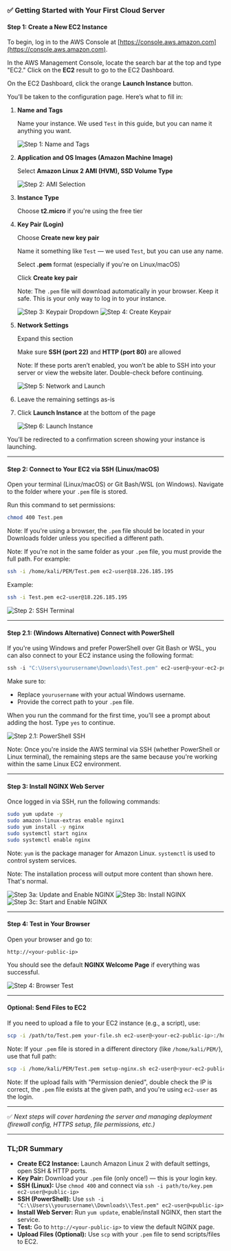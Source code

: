 ### ✅ Getting Started with Your First Cloud Server

#### **Step 1: Create a New EC2 Instance**

To begin, log in to the AWS Console at [https://console.aws.amazon.com](https://console.aws.amazon.com).

In the AWS Management Console, locate the search bar at the top and type "EC2." Click on the **EC2** result to go to the EC2 Dashboard.

On the EC2 Dashboard, click the orange **Launch Instance** button.

You’ll be taken to the configuration page. Here’s what to fill in:

1. **Name and Tags**

   Name your instance. We used `Test` in this guide, but you can name it anything you want.

   ![Step 1: Name and Tags](./screenshots/1-name-and-tags.png)

2. **Application and OS Images (Amazon Machine Image)**

   Select **Amazon Linux 2 AMI (HVM), SSD Volume Type**

   ![Step 2: AMI Selection](./screenshots/2-ami-selection.png)

3. **Instance Type**

   Choose **t2.micro** if you're using the free tier

4. **Key Pair (Login)**

   Choose **Create new key pair**

   Name it something like `Test` — we used `Test`, but you can use any name.

   Select **.pem** format (especially if you're on Linux/macOS)

   Click **Create key pair**

   Note: The `.pem` file will download automatically in your browser. Keep it safe. This is your only way to log in to your instance.

   ![Step 3: Keypair Dropdown](./screenshots/3-keypair-dropdown.png)
   ![Step 4: Create Keypair](./screenshots/4-create-keypair.png)

5. **Network Settings**

   Expand this section

   Make sure **SSH (port 22)** and **HTTP (port 80)** are allowed

   Note: If these ports aren’t enabled, you won’t be able to SSH into your server or view the website later. Double-check before continuing.

   ![Step 5: Network and Launch](./screenshots/5-network-and-launch.png)

6. Leave the remaining settings as-is

7. Click **Launch Instance** at the bottom of the page

   ![Step 6: Launch Instance](./screenshots/6-launch-instance.png)

You’ll be redirected to a confirmation screen showing your instance is launching.

---

#### **Step 2: Connect to Your EC2 via SSH (Linux/macOS)**

Open your terminal (Linux/macOS) or Git Bash/WSL (on Windows). Navigate to the folder where your `.pem` file is stored.

Run this command to set permissions:

```bash
chmod 400 Test.pem
```

Note: If you're using a browser, the `.pem` file should be located in your Downloads folder unless you specified a different path.

Note: If you're not in the same folder as your `.pem` file, you must provide the full path. For example:

```bash
ssh -i /home/kali/PEM/Test.pem ec2-user@18.226.185.195
```

Example:

```bash
ssh -i Test.pem ec2-user@18.226.185.195
```

![Step 2: SSH Terminal](./screenshots/step-2-ssh-terminal.png)

---

#### **Step 2.1: (Windows Alternative) Connect with PowerShell**

If you're using Windows and prefer PowerShell over Git Bash or WSL, you can also connect to your EC2 instance using the following format:

```powershell
ssh -i "C:\Users\yourusername\Downloads\Test.pem" ec2-user@<your-ec2-public-ip>
```

Make sure to:

* Replace `yourusername` with your actual Windows username.
* Provide the correct path to your `.pem` file.

When you run the command for the first time, you'll see a prompt about adding the host. Type `yes` to continue.

![Step 2.1: PowerShell SSH](./screenshots/step-2-ssh-powershell.png)

Note: Once you're inside the AWS terminal via SSH (whether PowerShell or Linux terminal), the remaining steps are the same because you're working within the same Linux EC2 environment.

---

#### **Step 3: Install NGINX Web Server**

Once logged in via SSH, run the following commands:

```bash
sudo yum update -y
sudo amazon-linux-extras enable nginx1
sudo yum install -y nginx
sudo systemctl start nginx
sudo systemctl enable nginx
```

Note: `yum` is the package manager for Amazon Linux. `systemctl` is used to control system services.

Note: The installation process will output more content than shown here. That's normal.

![Step 3a: Update and Enable NGINX](./screenshots/step-3-nginx-update-enable.png)
![Step 3b: Install NGINX](./screenshots/step-3-nginx-install.png)
![Step 3c: Start and Enable NGINX](./screenshots/step-3-nginx-start-enable.png)

---

#### **Step 4: Test in Your Browser**

Open your browser and go to:

```
http://<your-public-ip>
```

You should see the default **NGINX Welcome Page** if everything was successful.

![Step 4: Browser Test](./screenshots/step-4-browser-test.png)

---

#### **Optional: Send Files to EC2**

If you need to upload a file to your EC2 instance (e.g., a script), use:

```bash
scp -i /path/to/Test.pem your-file.sh ec2-user@<your-ec2-public-ip>:/home/ec2-user/
```

Note: If your `.pem` file is stored in a different directory (like `/home/kali/PEM/`), use that full path:

```bash
scp -i /home/kali/PEM/Test.pem setup-nginx.sh ec2-user@<your-ec2-public-ip>:/home/ec2-user/
```

Note: If the upload fails with "Permission denied", double check the IP is correct, the `.pem` file exists at the given path, and you're using `ec2-user` as the login.

---

✅ *Next steps will cover hardening the server and managing deployment (firewall config, HTTPS setup, file permissions, etc.)*

---

### TL;DR Summary

* **Create EC2 Instance:** Launch Amazon Linux 2 with default settings, open SSH & HTTP ports.
* **Key Pair:** Download your `.pem` file (only once!) — this is your login key.
* **SSH (Linux):** Use `chmod 400` and connect via `ssh -i path/to/key.pem ec2-user@<public-ip>`
* **SSH (PowerShell):** Use `ssh -i "C:\\Users\\yourusername\\Downloads\\Test.pem" ec2-user@<public-ip>`
* **Install Web Server:** Run `yum update`, enable/install NGINX, then start the service.
* **Test:** Go to `http://<your-public-ip>` to view the default NGINX page.
* **Upload Files (Optional):** Use `scp` with your `.pem` file to send scripts/files to EC2.
